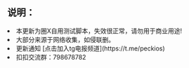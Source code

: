 ## 说明：

<li>本更新为圈X自用测试脚本，失效很正常，请勿用于商业用途!<br>
<li>大部分来源于网络收集，如侵联删。<br>
<li>更新通知 [点击加入tg电报频道](https://t.me/peckios)<br>
<li>扣扣交流群：798678782</li>
